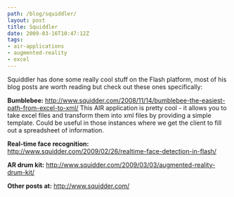 ```yaml
---
path: /blog/squiddler/
layout: post
title: Squiddler
date: 2009-03-16T10:47:12Z
tags:
- air-applications
- augmented-reality
- excel
---
```


Squiddler has done some really cool stuff on the Flash platform, most of his blog posts are worth reading but check out these ones specifically:

<strong>Bumblebee:</strong>
<a href="http://www.squidder.com/2008/11/14/bumblebee-the-easiest-path-from-excel-to-xml/" target="_blank"> http://www.squidder.com/2008/11/14/bumblebee-the-easiest-path-from-excel-to-xml/</a>
This AIR application is pretty cool - it allows you to take excel files and transform them into xml files by providing a simple template. Could be useful in those instances where we get the client to fill out a spreadsheet of information.

<strong>Real-time face recognition:</strong>
<a href="http://www.squidder.com/2009/02/26/realtime-face-detection-in-flash/" target="_blank"> http://www.squidder.com/2009/02/26/realtime-face-detection-in-flash/</a>

<strong>AR drum kit:</strong>
<a href="http://www.squidder.com/2009/03/03/augmented-reality-drum-kit/" target="_blank"> http://www.squidder.com/2009/03/03/augmented-reality-drum-kit/</a>

<strong>Other posts at:</strong>
<a href="http://www.squidder.com/" target="_blank"> http://www.squidder.com/</a>
